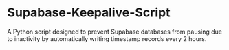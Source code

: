 # Supabase-Keepalive-Script
A Python script designed to prevent Supabase databases from pausing due to inactivity by automatically writing timestamp records every 2 hours.
